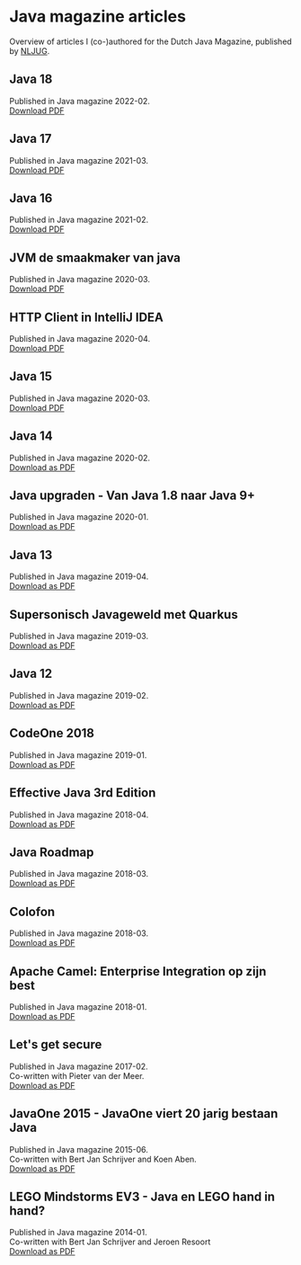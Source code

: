 # Java magazine articles
Overview of articles I (co-)authored for the Dutch Java Magazine, published by [NLJUG](http://www.nljug.org).

## Java 18
Published in Java magazine 2022-02.  
[Download PDF](https://github.com/IvoNet/javamagazine/raw/master/pdf/Java%20magazine%202022-02%20-%20Java%2018.pdf)

## Java 17
Published in Java magazine 2021-03.  
[Download PDF](https://github.com/IvoNet/javamagazine/raw/master/pdf/Java%20magazine%202021-03%20-%20Java%2017.pdf)

## Java 16
Published in Java magazine 2021-02.  
[Download PDF](https://github.com/IvoNet/javamagazine/raw/master/pdf/Java%20magazine%202021-02%20-%20Java%2016.pdf)

## JVM de smaakmaker van java
Published in Java magazine 2020-03.  
[Download PDF](https://github.com/IvoNet/javamagazine/raw/master/pdf/Java%20magazine%202020-04%20-%20JVM%20de%20smaakmaker%20van%20Java.pdf)

## HTTP Client in IntelliJ IDEA
Published in Java magazine 2020-04.  
[Download PDF](https://github.com/IvoNet/javamagazine/raw/master/pdf/Java%20magazine%202020-04%20-%20HTTP%20Client%20in%20IntelliJ%20IDEA.pdf)

## Java 15
Published in Java magazine 2020-03.  
[Download PDF](https://github.com/IvoNet/javamagazine/raw/master/pdf/Java%20magazine%202020-03%20-%20Java%2015.pdf)

## Java 14
Published in Java magazine 2020-02.  
[Download as PDF](https://github.com/IvoNet/javamagazine/raw/master/pdf/Java%20Magazine%202020-02%20-%20Java%2014.pdf)

## Java upgraden - Van Java 1.8 naar Java 9+
Published in Java magazine 2020-01.  
[Download as PDF](https://github.com/IvoNet/javamagazine/raw/master/pdf/Java%20magazine%202018-04%20-%20Effective%20Java%203rd%20Edition.pdf)

## Java 13
Published in Java magazine 2019-04.  
[Download as PDF](https://github.com/IvoNet/javamagazine/raw/master/pdf/Java%20Magazine%202019-04%20-%20Java%2013.pdf)

## Supersonisch Javageweld met Quarkus
Published in Java magazine 2019-03.  
[Download as PDF](https://github.com/IvoNet/javamagazine/raw/master/pdf/Java%20Magazine%202019-03%20-%20Supersonisch-Javageweld-met-Quarkus.pdf)

## Java 12
Published in Java magazine 2019-02.  
[Download as PDF](https://github.com/IvoNet/javamagazine/raw/master/pdf/Java%20Magazine%202019-02%20-%20Java%2012.pdf)

## CodeOne 2018
Published in Java magazine 2019-01.  
[Download as PDF](https://github.com/IvoNet/javamagazine/raw/master/pdf/Java%20Magazine%202019-01%20-%20CodeOne%202018.pdf)

## Effective Java 3rd Edition
Published in Java magazine 2018-04.  
[Download as PDF](https://github.com/IvoNet/javamagazine/raw/master/pdf/Java%20magazine%202018-04%20-%20Effective%20Java%203rd%20Edition.pdf)

## Java Roadmap
Published in Java magazine 2018-03.  
[Download as PDF](https://github.com/IvoNet/javamagazine/raw/master/pdf/Java%20magazine%202018-03%20-%20Java%20Roadmap.pdf)

## Colofon 
Published in Java magazine 2018-03.  
[Download as PDF](https://github.com/IvoNet/javamagazine/raw/master/pdf/Java%20magazine%202018-03%20-%20Colofon.pdf)

## Apache Camel: Enterprise Integration op zijn best
Published in Java magazine 2018-01.  
[Download as PDF](https://github.com/IvoNet/javamagazine/raw/master/pdf/Java%20magazine%202018-01%20-%20Apache%20Camel.pdf)

## Let's get secure
Published in Java magazine 2017-02.  
Co-written with Pieter van der Meer.  
[Download as PDF](https://github.com/IvoNet/javamagazine/raw/master/pdf/Java%20magazine%202016-02%20-%20Lets%20get%20secure.pdf)

## JavaOne 2015 - JavaOne viert 20 jarig bestaan Java
Published in Java magazine 2015-06.  
Co-written with Bert Jan Schrijver and Koen Aben.  
[Download as PDF](https://github.com/IvoNet/javamagazine/raw/master/pdf/Java%20magazine%202015-06%20-%20JavaOne%20viert%2020%20jarig%20bestaan%20Java.pdf)

## LEGO Mindstorms EV3 - Java en LEGO hand in hand?
Published in Java magazine 2014-01.    
Co-written with Bert Jan Schrijver and Jeroen Resoort  
[Download as PDF](https://github.com/IvoNet/javamagazine/raw/master/pdf/Java%20magazine%202014-01%20-%20LEGO%20Mindstorms%20EV3.pdf)

